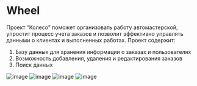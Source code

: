 # Wheel
Проект “Колесо” поможет организовать работу автомастерской, упростит процесс учета заказов и позволит эффективно управлять данными о клиентах и выполненных работах.
Проект содержит:
1. Базу данных для хранения информации о заказах и пользователях
2. Возможность добавления, удаления и редактирования заказов
3. Поиск данных 

![image](https://github.com/user89986/Wheel/assets/167529891/32b4e1f1-b7aa-42d9-99f1-0605f3f1b12f)
![image](https://github.com/user89986/Wheel/assets/167529891/8dd74172-3ba1-400d-abe5-8539d39ca92d)
![image](https://github.com/user89986/Wheel/assets/167529891/eaa9dd32-cff0-4c74-a3a5-86f63b0b10fc)
![image](https://github.com/user89986/Wheel/assets/167529891/a5010df5-090f-4db9-a15a-e696739e698e)



